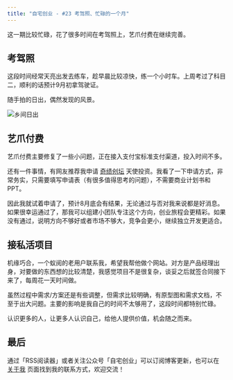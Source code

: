 ```yaml
---
title: "自宅创业 - #23 考驾照、忙碌的一个月"
---
```


这一期比较忙碌，花了很多时间在考驾照上，艺爪付费在继续完善。

## 考驾照

这段时间经常天亮出发去练车，趁早晨比较凉快，练一个小时车。上周考过了科目二，顺利的话预计9月初拿驾驶证。

随手拍的日出，偶然发现的风景。

![乡间日出](/static/2022-08-18/sunrise.jpg)

## 艺爪付费

艺爪付费主要修复了一些小问题，正在接入支付宝标准支付渠道，投入时间不多。

还有一件事情，有网友推荐我申请 [奇绩创坛](https://www.miracleplus.com/) 天使投资。我看了一下申请方式，非常务实，只需要填写申请表（有很多值得思考的问题），不需要商业计划书和PPT。

因此我就试着申请了，预计8月底会有结果，无论通过与否对我来说都是好消息。如果很幸运通过了，那我可以组建小团队专注这个方向，创业旅程会更精彩。如果没有通过，说明方向不够好或者市场不够大，竞争会更小，继续独立开发更适合。

## 接私活项目

机缘巧合，一个蚁阅的老用户联系我，希望我帮他做个网站。对方是产品经理出身，对要做的东西想的比较清楚，我感觉项目不是很复杂，谈妥之后就签合同接下来了，每周花一天时间做。

虽然过程中需求/方案还是有些调整，但需求比较明确，有原型图和需求文档，不至于出大问题。主要的影响是我自己的时间不太够用了，这段时间都特别忙碌。

认识更多的人，让更多人认识自己，给他人提供价值，机会随之而来。

## 最后

通过「RSS阅读器」或者关注公众号「自宅创业」可以订阅博客更新，也可以在 [关于我](/about) 页面找到我的联系方式，欢迎交流！
